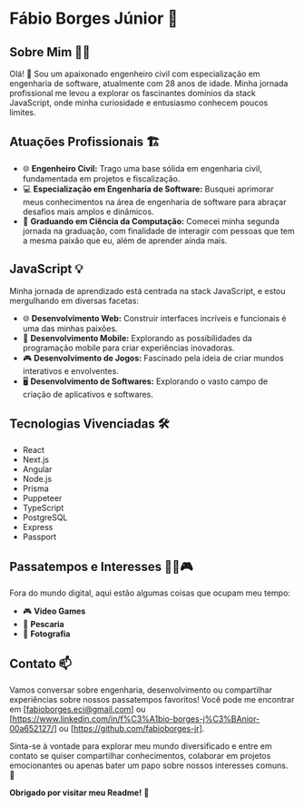 # Fábio Borges Júnior 🚀

## Sobre Mim 👨‍💻

Olá! 👋 Sou um apaixonado engenheiro civil com especialização em engenharia de software, atualmente com 28 anos de idade. Minha jornada profissional me levou a explorar os fascinantes domínios da stack JavaScript, onde minha curiosidade e entusiasmo conhecem poucos limites.

## Atuações Profissionais 🏗️

- 🌐 **Engenheiro Civil:** Trago uma base sólida em engenharia civil, fundamentada em projetos e fiscalização.
- 💻 **Especialização em Engenharia de Software:** Busquei aprimorar meus conhecimentos na área de engenharia de software para abraçar desafios mais amplos e dinâmicos.
- 💾 **Graduando em Ciência da Computação:** Comecei minha segunda jornada na graduação, com finalidade de interagir com pessoas que tem a mesma paixão que eu, além de aprender ainda mais.

## JavaScript 💡

Minha jornada de aprendizado está centrada na stack JavaScript, e estou mergulhando em diversas facetas:

- 🌐 **Desenvolvimento Web:** Construir interfaces incríveis e funcionais é uma das minhas paixões.
- 📱 **Desenvolvimento Mobile:** Explorando as possibilidades da programação mobile para criar experiências inovadoras.
- 🎮 **Desenvolvimento de Jogos:** Fascinado pela ideia de criar mundos interativos e envolventes.
- 🖥️ **Desenvolvimento de Softwares:** Explorando o vasto campo de criação de aplicativos e softwares.

## Tecnologias Vivenciadas 🛠️
- React
- Next.js
- Angular
- Node.js
- Prisma
- Puppeteer
- TypeScript
- PostgreSQL
- Express
- Passport

## Passatempos e Interesses 🎣📸🎮

Fora do mundo digital, aqui estão algumas coisas que ocupam meu tempo:

- 🎮 **Video Games**
- 🎣 **Pescaria**
- 📸 **Fotografia**

## Contato 📫

Vamos conversar sobre engenharia, desenvolvimento ou compartilhar experiências sobre nossos passatempos favoritos! Você pode me encontrar em [fabioborges.eci@gmail.com] ou [https://www.linkedin.com/in/f%C3%A1bio-borges-j%C3%BAnior-00a652127/] ou [https://github.com/fabioborges-jr].

Sinta-se à vontade para explorar meu mundo diversificado e entre em contato se quiser compartilhar conhecimentos, colaborar em projetos emocionantes ou apenas bater um papo sobre nossos interesses comuns. 🌟

**Obrigado por visitar meu Readme!** 🚀

